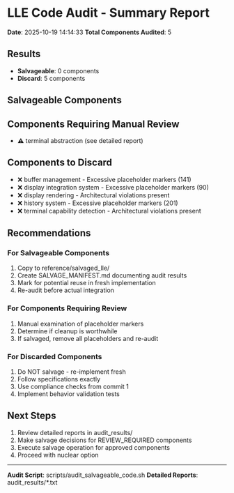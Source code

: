 # LLE Code Audit - Summary Report

**Date**: 2025-10-19 14:14:33
**Total Components Audited**: 5

## Results

- **Salvageable**: 0 components
- **Discard**: 5 components

## Salvageable Components


## Components Requiring Manual Review

- ⚠️ terminal abstraction (see detailed report)

## Components to Discard

- ❌ buffer management - Excessive placeholder markers (141)
- ❌ display integration system - Excessive placeholder markers (90)
- ❌ display rendering - Architectural violations present
- ❌ history system - Excessive placeholder markers (201)
- ❌ terminal capability detection - Architectural violations present

## Recommendations

### For Salvageable Components
1. Copy to reference/salvaged_lle/
2. Create SALVAGE_MANIFEST.md documenting audit results
3. Mark for potential reuse in fresh implementation
4. Re-audit before actual integration

### For Components Requiring Review
1. Manual examination of placeholder markers
2. Determine if cleanup is worthwhile
3. If salvaged, remove all placeholders and re-audit

### For Discarded Components
1. Do NOT salvage - re-implement fresh
2. Follow specifications exactly
3. Use compliance checks from commit 1
4. Implement behavior validation tests

## Next Steps

1. Review detailed reports in audit_results/
2. Make salvage decisions for REVIEW_REQUIRED components
3. Execute salvage operation for approved components
4. Proceed with nuclear option

---

**Audit Script**: scripts/audit_salvageable_code.sh
**Detailed Reports**: audit_results/*.txt
